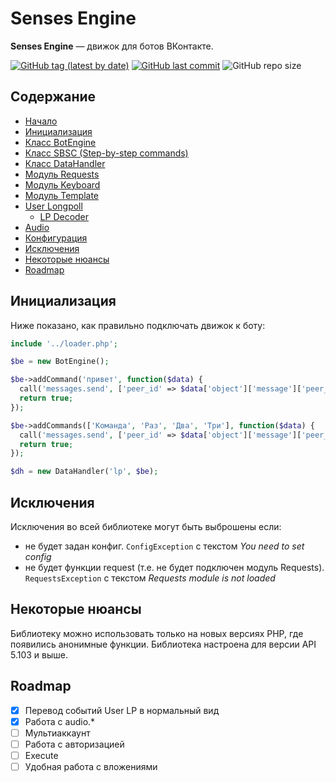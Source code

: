 # Senses Engine
**Senses Engine** — движок для ботов ВКонтакте.

[![GitHub tag (latest by date)](https://img.shields.io/github/v/tag/slmatthew/senses-engine?label=Senses%20Engine)](https://github.com/slmatthew/senses-engine/tags)
[![GitHub last commit](https://img.shields.io/github/last-commit/slmatthew/senses-engine)](https://github.com/slmatthew/senses-engine/commits/master)
![GitHub repo size](https://img.shields.io/github/repo-size/slmatthew/senses-engine)

## Содержание
* [Начало](#senses-engine)
* [Инициализация](#инициализация)
* [Класс BotEngine](https://github.com/slmatthew/senses-engine/blob/master/docs/botengine.md)
* [Класс SBSC (Step-by-step commands)](https://github.com/slmatthew/senses-engine/blob/master/docs/sbsc.md)
* [Класс DataHandler](https://github.com/slmatthew/senses-engine/blob/master/docs/datahandler.md)
* [Модуль Requests](https://github.com/slmatthew/senses-engine/blob/master/docs/requests.md)
* [Модуль Keyboard](https://github.com/slmatthew/senses-engine/blob/master/docs/keyboard.md)
* [Модуль Template](https://github.com/slmatthew/senses-engine/blob/master/docs/template.md)
* [User Longpoll](https://github.com/slmatthew/senses-engine/blob/master/docs/userlp.md)
	- [LP Decoder](https://github.com/slmatthew/senses-engine/blob/master/docs/lpdecoder.md)
* [Audio](https://github.com/slmatthew/senses-engine/blob/master/docs/audio.md)
* [Конфигурация](https://github.com/slmatthew/senses-engine/blob/master/docs/config.md)
* [Исключения](#исключения)
* [Некоторые нюансы](#некоторые-нюансы)
* [Roadmap](#roadmap)

## Инициализация
Ниже показано, как правильно подключать движок к боту:
```php
include '../loader.php';

$be = new BotEngine();

$be->addCommand('привет', function($data) {
  call('messages.send', ['peer_id' => $data['object']['message']['peer_id'], 'message' => 'Привет!', 'random_id' => 0]);
  return true;
});

$be->addCommands(['Команда', 'Раз', 'Два', 'Три'], function($data) {
  call('messages.send', ['peer_id' => $data['object']['message']['peer_id'], 'message' => 'Вот такие вот дела', 'random_id' => 0]);
  return true;
});

$dh = new DataHandler('lp', $be);
```

## Исключения
Исключения во всей библиотеке могут быть выброшены если:
* не будет задан конфиг. `ConfigException` с текстом *You need to set config*
* не будет функции request (т.е. не будет подключен модуль Requests). `RequestsException` с текстом *Requests module is not loaded*

## Некоторые нюансы
Библиотеку можно использовать только на новых версиях PHP, где появились анонимные функции.
Библиотека настроена для версии API 5.103 и выше.

## Roadmap
- [x] Перевод событий User LP в нормальный вид
- [x] Работа с audio.*
- [ ] Мультиаккаунт
- [ ] Работа с авторизацией
- [ ] Execute
- [ ] Удобная работа с вложениями